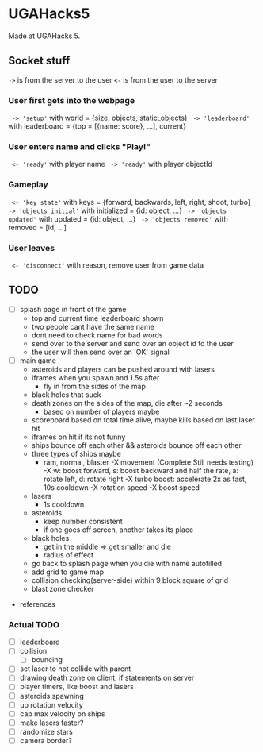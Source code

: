 # UGAHacks5
Made at UGAHacks 5.


## Socket stuff
` -> ` is from the server to the user
` <- ` is from the user to the server

### User first gets into the webpage
` -> 'setup'` with world = {size, objects, static_objects}
` -> 'leaderboard'` with leaderboard = {top = [{name: score}, ...], current}

### User enters name and clicks "Play!"
` <- 'ready'` with player name
` -> 'ready'` with player objectId

### Gameplay
` <- 'key state'` with keys = {forward, backwards, left, right, shoot, turbo}
` -> 'objects initial'` with initialized = {id: object, ...}
` -> 'objects updated'` with updated = {id: object, ...}
` -> 'objects removed'` with removed = [id, ...]

### User leaves
` <- 'disconnect'` with reason, remove user from game data

## TODO
- [ ] splash page in front of the game
    - top and current time leaderboard shown
    - two people cant have the same name
    - dont need to check name for bad words
    - send over to the server and send over an object id to the user
    - the user will then send over an 'OK' signal
- [ ] main game
    - asteroids and players can be pushed around with lasers
    - iframes when you spawn and 1.5s after
        - fly in from the sides of the map
    - black holes that suck
    - death zones on the sides of the map, die after ~2 seconds
        - based on number of players maybe
    - scoreboard based on total time alive, maybe kills based on last laser hit
    - iframes on hit if its not funny
    - ships bounce off each other && asteroids bounce off each other
    - three types of ships maybe
        - ram, normal, blaster
    -X movement (Complete:Still needs testing)
        -X w: boost forward, s: boost backward and half the rate, a: rotate left, d: rotate right
        -X turbo boost: accelerate 2x as fast, 10s cooldown
        -X rotation speed
        -X boost speed
    - lasers
        - 1s cooldown
    - asteroids
        - keep number consistent
        - if one goes off screen, another takes its place
    - black holes
        - get in the middle => get smaller and die
        - radius of effect
    - go back to splash page when you die with name autofilled
    - add grid to game map
    - collision checking(server-side) within 9 block square of grid
    - blast zone checker
- references

### Actual TODO
- [ ] leaderboard
- [ ] collision
    - [ ] bouncing
- [ ] set laser to not collide with parent
- [ ] drawing death zone on client, if statements on server
- [ ] player timers, like boost and lasers
- [ ] asteroids spawning
- [ ] up rotation velocity
- [ ] cap max velocity on ships
- [ ] make lasers faster?
- [ ] randomize stars
- [ ] camera border?